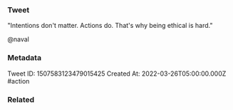 ### Tweet
"Intentions don't matter. Actions do. That's why being ethical is hard."

@naval

### Metadata
Tweet ID: 1507583123479015425
Created At: 2022-03-26T05:00:00.000Z
#action

### Related

